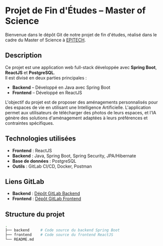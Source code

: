 # Projet de Fin d'Études – Master of Science

Bienvenue dans le dépôt Git de notre projet de fin d'études, réalisé dans le cadre du Master of Science à [EPITECH](https://www.epitech.eu).

## Description

Ce projet est une application web full-stack développée avec **Spring Boot**, **ReactJS** et **PostgreSQL**.  
Il est divisé en deux parties principales :

- **Backend** – Développé en Java avec Spring Boot
- **Frontend** – Développé en ReactJS

L'objectif du projet est de proposer des aménagements personnalisés pour des espaces de vie en utilisant une Intelligence Artificielle. L'application permet aux utilisateurs de télécharger des photos de leurs espaces, et l'IA génère des solutions d'aménagement adaptées à leurs préférences et contraintes spécifiques.

## Technologies utilisées

- **Frontend** : ReactJS
- **Backend** : Java, Spring Boot, Spring Security, JPA/Hibernate
- **Base de données** : PostgreSQL
- **Outils** : GitLab CI/CD, Docker, Postman

## Liens GitLab

- **Backend** : [Dépôt GitLab Backend](https://gitlab.com/dream-habitat/dream-habitat)
- **Frontend** : [Dépôt GitLab Frontend](https://gitlab.com/dream-habitat/frontend)

## Structure du projet

```bash
.
├── backend     # Code source du backend Spring Boot
├── frontend    # Code source du frontend ReactJS
└── README.md
```

